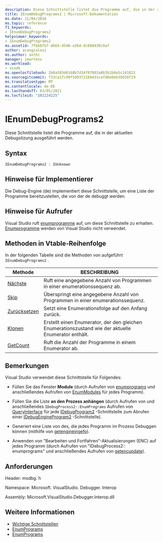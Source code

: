 ```yaml
---
description: Diese Schnittstelle listet die Programme auf, die in der aktuellen Debugsitzung ausgeführt werden.
title: IEnumDebugPrograms2 | Microsoft-Dokumentation
ms.date: 11/04/2016
ms.topic: reference
f1_keywords:
- IEnumDebugPrograms2
helpviewer_keywords:
- IEnumDebugPrograms2
ms.assetid: 7fbb8fb7-db64-4546-a364-dc668430c8af
author: acangialosi
ms.author: anthc
manager: jmartens
ms.workload:
- vssdk
ms.openlocfilehash: 2b0a593d6168b7d34f97802a0b3b1b0a5c141821
ms.sourcegitcommit: f33ca1fc99f5d9372166431cefd0e0e639d20719
ms.translationtype: MT
ms.contentlocale: de-DE
ms.lasthandoff: 03/05/2021
ms.locfileid: "102224225"
---
```

# <a name="ienumdebugprograms2"></a>IEnumDebugPrograms2
Diese Schnittstelle listet die Programme auf, die in der aktuellen Debugsitzung ausgeführt werden.

## <a name="syntax"></a>Syntax

```
IEnumDebugPrograms2 : IUnknown
```

## <a name="notes-for-implementers"></a>Hinweise für Implementierer
 Die Debug-Engine (de) implementiert diese Schnittstelle, um eine Liste der Programme bereitzustellen, die von der de debuggt werden.

## <a name="notes-for-callers"></a>Hinweise für Aufrufer
 Visual Studio ruft [enumprogramme](../../../extensibility/debugger/reference/idebugprocess2-enumprograms.md) auf, um diese Schnittstelle zu erhalten. [Enumprogramme](../../../extensibility/debugger/reference/idebugengine2-enumprograms.md) werden von Visual Studio nicht verwendet.

## <a name="methods-in-vtable-order"></a>Methoden in Vtable-Reihenfolge
 In der folgenden Tabelle sind die Methoden von aufgeführt `IEnumDebugPrograms2` .

|Methode|BESCHREIBUNG|
|------------|-----------------|
|[Nächste](../../../extensibility/debugger/reference/ienumdebugprograms2-next.md)|Ruft eine angegebene Anzahl von Programmen in einer enumerationssequenz ab.|
|[Skip](../../../extensibility/debugger/reference/ienumdebugprograms2-skip.md)|Überspringt eine angegebene Anzahl von Programmen in einer enumerationssequenz.|
|[Zurücksetzen](../../../extensibility/debugger/reference/ienumdebugprograms2-reset.md)|Setzt eine Enumerationsfolge auf den Anfang zurück.|
|[Klonen](../../../extensibility/debugger/reference/ienumdebugprograms2-clone.md)|Erstellt einen Enumerator, der den gleichen Enumerationszustand wie der aktuelle Enumerator enthält.|
|[GetCount](../../../extensibility/debugger/reference/ienumdebugprograms2-getcount.md)|Ruft die Anzahl der Programme in einem Enumerator ab.|

## <a name="remarks"></a>Bemerkungen
 Visual Studio verwendet diese Schnittstelle für Folgendes:

- Füllen Sie das Fenster **Module** (durch Aufrufen von [enumprograms](../../../extensibility/debugger/reference/idebugprocess2-enumprograms.md) und anschließendes Aufrufen von [EnumModules](../../../extensibility/debugger/reference/idebugprogram2-enummodules.md) für jedes Programm).

- Füllen Sie die Liste **an den Prozess anhängen** (durch Aufrufen von und anschließendes `IDebugProcess2::EnumPrograms` Aufrufen von [QueryInterface](/cpp/atl/queryinterface) für jede [IDebugProgram2](../../../extensibility/debugger/reference/idebugprogram2.md) -Schnittstelle zum Abrufen einer [IDebugEngineProgram2](../../../extensibility/debugger/reference/idebugengineprogram2.md) -Schnittstelle).

- Generiert eine Liste von des, die jedes Programm im Prozess Debuggen können (mithilfe von [getengineingefo](../../../extensibility/debugger/reference/idebugprogram2-getengineinfo.md)).

- Anwenden von "Bearbeiten und Fortfahren"-Aktualisierungen (ENC) auf jedes Programm (durch Aufrufen von "IDebugProcess2:: enumprograms" und anschließendes Aufrufen von [getencupdate](../../../extensibility/debugger/reference/idebugprogram2-getencupdate.md)).

## <a name="requirements"></a>Anforderungen
 Header: msdbg. h

 Namespace: Microsoft. VisualStudio. Debugger. Interop

 Assembly: Microsoft.VisualStudio.Debugger.Interop.dll

## <a name="see-also"></a>Weitere Informationen
- [Wichtige Schnittstellen](../../../extensibility/debugger/reference/core-interfaces.md)
- [EnumPrograms](../../../extensibility/debugger/reference/idebugengine2-enumprograms.md)
- [EnumPrograms](../../../extensibility/debugger/reference/idebugprocess2-enumprograms.md)
